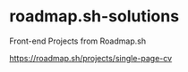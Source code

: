 # roadmap.sh-solutions
Front-end Projects from Roadmap.sh

https://roadmap.sh/projects/single-page-cv
